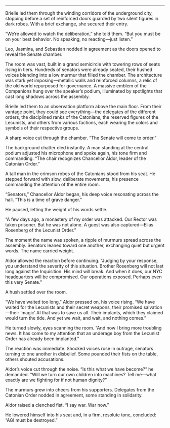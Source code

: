 

---

Brielle led them through the winding corridors of the underground city, stopping before a set of reinforced doors guarded by two silent figures in dark robes. With a brief exchange, she secured their entry.  

“We’re allowed to watch the deliberation,” she told them. “But you must be on your best behavior. No speaking, no reacting—just listen.”  

Leo, Jasmina, and Sebastian nodded in agreement as the doors opened to reveal the Senate chamber.  

The room was vast, built in a grand semicircle with towering rows of seats rising in tiers. Hundreds of senators were already seated, their hushed voices blending into a low murmur that filled the chamber. The architecture was stark yet imposing—metallic walls and reinforced columns, a relic of the old world repurposed for governance. A massive emblem of the Companions hung over the speaker’s podium, illuminated by spotlights that cast long shadows across the assembly.  

Brielle led them to an observation platform above the main floor. From their vantage point, they could see everything—the delegates of the different orders, the disciplined ranks of the Catonians, the reserved figures of the Lecunists, and others from various factions, each wearing the colors and symbols of their respective groups.  

A sharp voice cut through the chamber. “The Senate will come to order.”  

The background chatter died instantly. A man standing at the central podium adjusted his microphone and spoke again, his tone firm and commanding. “The chair recognizes Chancellor Aldor, leader of the Catonian Order.”  

A tall man in the crimson robes of the Catonians stood from his seat. He stepped forward with slow, deliberate movements, his presence commanding the attention of the entire room.  

“Senators,” Chancellor Aldor began, his deep voice resonating across the hall. “This is a time of grave danger.”  

He paused, letting the weight of his words settle.  

“A few days ago, a monastery of my order was attacked. Our Rector was taken prisoner. But he was not alone. A guest was also captured—Elias Rosenberg of the Lecunist Order.”  

The moment the name was spoken, a ripple of murmurs spread across the assembly. Senators leaned toward one another, exchanging quiet but urgent words. The name carried weight.  

Aldor allowed the reaction before continuing. “Judging by your response, you understand the severity of this situation. Brother Rosenberg will not last long against the Inquisition. His mind will break. And when it does, our NYC headquarters will be compromised. Our operations exposed. Perhaps even this very Senate.”  

A hush settled over the room.  

“We have waited too long,” Aldor pressed on, his voice rising. “We have waited for the Lecunists and their secret weapons, their promised salvation—their ‘magic’ AI that was to save us all. Their implants, which they claimed would turn the tide. And yet we wait, and wait, and nothing comes.”  

He turned slowly, eyes scanning the room. “And now I bring more troubling news. It has come to my attention that an underage boy from the Lecunist Order has already been implanted.”  

The reaction was immediate. Shocked voices rose in outrage, senators turning to one another in disbelief. Some pounded their fists on the table, others shouted accusations.  

Aldor’s voice cut through the noise. “Is this what we have become?” he demanded. “Will we turn our own children into machines? Tell me—what exactly are we fighting for if not human dignity?”  

The murmurs grew into cheers from his supporters. Delegates from the Catonian Order nodded in agreement, some standing in solidarity.  

Aldor raised a clenched fist. “I say war. War now.”  

He lowered himself into his seat and, in a firm, resolute tone, concluded: “AGI must be destroyed.”  

